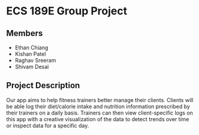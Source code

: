 # ECS 189E Group Project

## Members
* Ethan Chiang
* Kishan Patel
* Raghav Sreeram
* Shivam Desai

## Project Description
Our app aims to help fitness trainers better manage their clients. Clients will be able log their diet/calorie intake and nutrition information prescribed by their trainers on a daily basis. Trainers can then view client-specific logs on this app with a creative visualization of the data to detect trends over time or inspect data for a specific day.

##
